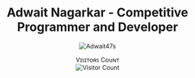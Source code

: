 
<h1 align="center">Adwait Nagarkar - Competitive Programmer and Developer </h1>


<p align='center'><img align="center" src="https://github-readme-stats.vercel.app/api/top-langs?username=Adwait47s&show_icons=true&locale=en&layout=compact" alt="Adwait47s" /></p>

<p align='center'>Vɪꜱɪᴛᴏʀꜱ Cᴏᴜɴᴛ<br><img align="center" alt="Visitor Count" src="https://profile-counter.glitch.me/Adwait47s/count.svg"/></p>
